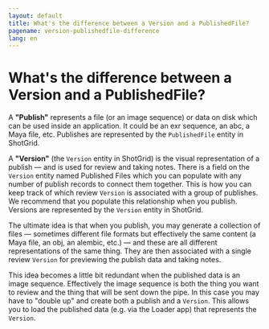 ```yaml
---
layout: default
title: What's the difference between a Version and a PublishedFile?
pagename: version-publishedfile-difference
lang: en
---
```


# What's the difference between a Version and a PublishedFile?

A **"Publish"** represents a file (or an image sequence) or data on disk which can be used inside an application. It could be an exr sequence, an abc, a Maya file, etc. Publishes are represented by the `PublishedFile` entity in ShotGrid.

A **"Version"** (the `Version` entity in ShotGrid) is the visual representation of a publish — and is used for review and taking notes. There is a field on the `Version` entity named Published Files which you can populate with any number of publish records to connect them together. This is how you can keep track of which review `Version` is associated with a group of publishes. We recommend that you populate this relationship when you publish. Versions are represented by the `Version` entity in ShotGrid.

The ultimate idea is that when you publish, you may generate a collection of files — sometimes different file formats but effectively the same content (a Maya file, an obj, an alembic, etc.) — and these are all different representations of the same thing. They are then associated with a single review `Version` for previewing the publish data and taking notes.

This idea becomes a little bit redundant when the published data is an image sequence. Effectively the image sequence is both the thing you want to review and the thing that will be sent down the pipe. In this case you may have to "double up" and create both a publish and a `Version`. This allows you to load the published data (e.g. via the Loader app) that represents the `Version`.

